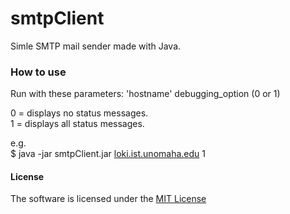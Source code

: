 # **smtpClient**
Simle SMTP mail sender made with Java.

### How to use
Run with these parameters: 'hostname' debugging_option (0 or 1)  
  
0 = displays no status messages.  
1 = displays all status messages.  

e.g.  
$ java -jar smtpClient.jar [loki.ist.unomaha.edu](http://loki.ist.unomaha.edu) 1  


#### License
The software is licensed under the [MIT License](LICENSE)
